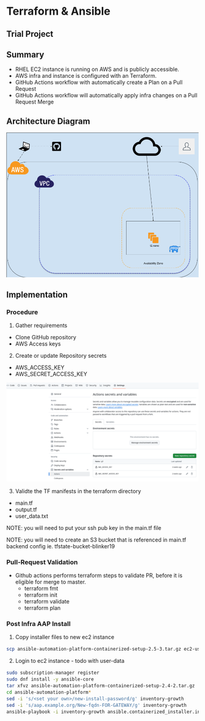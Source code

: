 # Terraform & Ansible
## Trial Project

## Summary

- RHEL EC2 instance is running on AWS and is publicly accessible.
- AWS infra and instance is configured with an Terraform.
- GitHub Actions workflow with automatically create a Plan on a Pull Request
- GitHub Actions workflow will automatically apply infra changes on a Pull Request Merge


## Architecture Diagram

![Architecture Diagram](images/simple.png)

## Implementation
### Procedure
1. Gather requirements
  - Clone GitHub repository
  - AWS Access keys
2. Create or update Repository secrets 
  - AWS_ACCESS_KEY
  - AWS_SECRET_ACCESS_KEY

![Actions Secrets](images/github_secrets.png)

3. Validte the TF manifests in the terraform directory
  - main.tf
  - output.tf
  - user_data.txt

NOTE: you will need to put your ssh pub key in the main.tf file

NOTE: you will need to create an S3 bucket that is referenced in main.tf backend config ie. tfstate-bucket-blinker19

### Pull-Request Validation

- Github actions performs terraform steps to validate PR, before it is eligible for merge to master.
  - terraform fmt
  - terraform init
  - terraform validate
  - terraform plan

### Post Infra AAP Install

1. Copy installer files to new ec2 instance
```sh
scp ansible-automation-platform-containerized-setup-2.5-3.tar.gz ec2-user@pubIP:/home/ec2-user/
```

2. Login to ec2 instance - todo with user-data
```sh
sudo subscription-manager register
sudo dnf install -y ansible-core
tar xfvz ansible-automation-platform-containerized-setup-2.4-2.tar.gz
cd ansible-automation-platform*
sed -i 's/<set your own>/new-install-password/g' inventory-growth 
sed -i 's/aap.example.org/New-fqdn-FOR-GATEWAY/g' inventory-growth 
ansible-playbook -i inventory-growth ansible.containerized_installer.install -e ansible_connection=local
```